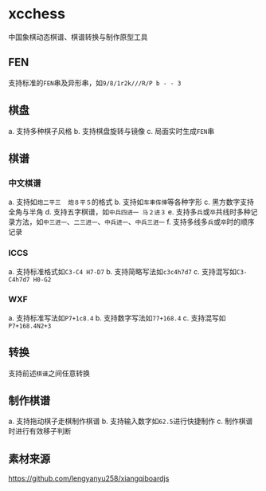 # xcchess
中国象棋动态棋谱、棋谱转换与制作原型工具

## FEN
支持标准的`FEN`串及异形串，如`9/8/1r2k///R/P b - - 3`

## 棋盘
a. 支持多种棋子风格
b. 支持棋盘旋转与镜像
c. 局面实时生成`FEN`串

## 棋谱
### 中文棋谱
a. 支持如`炮二平三  炮８平５`的格式
b. 支持如`车車伡俥`等各种字形
c. 黑方数字支持全角与半角
d. 支持五字棋谱，如`中兵四进一 马２进３`
e. 支持多`兵`或`卒`共线时多种记录方法，如`中三进一`、`二三进一`、`中兵进一`、`中兵三进一`
f. 支持多线多`兵`或`卒`时的顺序记录

### ICCS
a. 支持标准格式如`C3-C4 H7-D7`
b. 支持简略写法如`c3c4h7d7`
c. 支持混写如`C3-C4h7d7 H0-G2`

### WXF
a. 支持标准写法如`P7+1c8.4`
b. 支持数字写法如`77+168.4`
c. 支持混写如`P7+168.4N2+3`

## 转换
支持前述`棋谱`之间任意转换

## 制作棋谱
a. 支持拖动棋子走棋制作棋谱
b. 支持输入数字如`62.5`进行快捷制作
c. 制作棋谱时进行有效移子判断

## 素材来源
https://github.com/lengyanyu258/xiangqiboardjs
